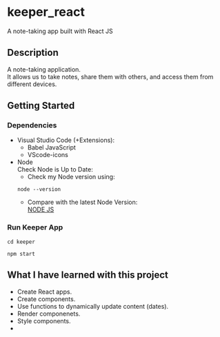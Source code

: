 # keeper_react
A note-taking app built with React JS

## Description

A note-taking application.      
It allows us to take notes, share them with others, and access them from different devices. 

## Getting Started

### Dependencies

* Visual Studio Code (+Extensions):     
    * Babel JavaScript    
    * VScode-icons     
* Node        
Check Node is Up to Date:
    * Check my Node version using:    
    ```
    node --version
    ```
    * Compare with the latest Node Version:     
    [NODE JS](https://nodejs.org/en/)

### Run Keeper App 
```
cd keeper    
```
```
npm start
```
    
## What I have learned with this project

* Create React apps.
* Create components.
* Use functions to dynamically update content (dates).
* Render componenets.
* Style components.
*  
